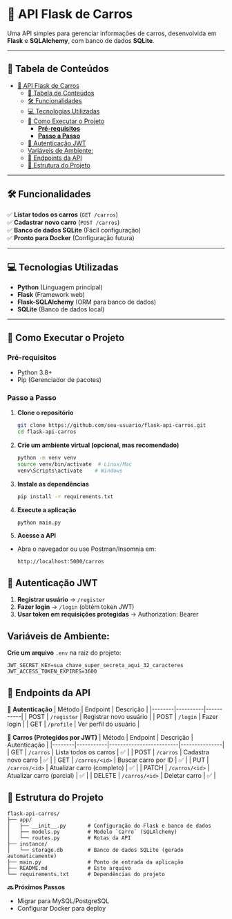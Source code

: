 # 🚗 API Flask de Carros

Uma API simples para gerenciar informações de carros, desenvolvida em **Flask** e **SQLAlchemy**, com banco de dados **SQLite**.

---

## 📌 Tabela de Conteúdos
- [🚗 API Flask de Carros](#-api-flask-de-carros)
  - [📌 Tabela de Conteúdos](#-tabela-de-conteúdos)
  - [🛠 Funcionalidades](#-funcionalidades)
  - [💻 Tecnologias Utilizadas](#-tecnologias-utilizadas)
  - [🚀 Como Executar o Projeto](#-como-executar-o-projeto)
    - [**Pré-requisitos**](#pré-requisitos)
    - [**Passo a Passo**](#passo-a-passo)
  - [🔐 Autenticação JWT](#-autenticação-jwt)
  - [Variáveis de Ambiente:](#variáveis-de-ambiente)
  - [🔌 Endpoints da API](#-endpoints-da-api)
  - [📂 Estrutura do Projeto](#-estrutura-do-projeto)

---

## 🛠 Funcionalidades
✅ **Listar todos os carros** (`GET /carros`)  
✅ **Cadastrar novo carro** (`POST /carros`)  
✅ **Banco de dados SQLite** (Fácil configuração)  
✅ **Pronto para Docker** (Configuração futura)

---

## 💻 Tecnologias Utilizadas
- **Python** (Linguagem principal)
- **Flask** (Framework web)
- **Flask-SQLAlchemy** (ORM para banco de dados)
- **SQLite** (Banco de dados local)

---

## 🚀 Como Executar o Projeto

### **Pré-requisitos**
- Python 3.8+
- Pip (Gerenciador de pacotes)

### **Passo a Passo**
1. **Clone o repositório**
   ```bash
   git clone https://github.com/seu-usuario/flask-api-carros.git
   cd flask-api-carros
   ```
2. **Crie um ambiente virtual (opcional, mas recomendado)**
    ```bash
    python -m venv venv
    source venv/bin/activate  # Linux/Mac
    venv\Scripts\activate    # Windows
    ```
3. **Instale as dependências**
    ```bash
    pip install -r requirements.txt
    ```
4. **Execute a aplicação**
    ```bash
    python main.py
    ```
5. **Acesse a API**
- Abra o navegador ou use Postman/Insomnia em:
  ```text
  http://localhost:5000/carros
  ```

## 🔐 Autenticação JWT
1. **Registrar usuário** → `/register`
2. **Fazer login** → `/login` (obtém token JWT)
3. **Usar token em requisições protegidas** → Authorization: Bearer <token>

## Variáveis de Ambiente:
**Crie um arquivo** `.env` na raiz do projeto:
```env
JWT_SECRET_KEY=sua_chave_super_secreta_aqui_32_caracteres
JWT_ACCESS_TOKEN_EXPIRES=3600
```

## 🔌 Endpoints da API

**🔐 Autenticação**
| Método | Endpoint | Descrição |
|--------|----------|-----------|
| POST | `/register` |	Registrar novo usuário |
| POST | `/login` |	Fazer login |
| GET | `/profile` |	Ver perfil do usuário |

**🚗 Carros (Protegidos por JWT)**
| Método | Endpoint   | Descrição               | Autenticação |
|--------|-----------|-------------------------|---------------|
| GET    | `/carros` | Lista todos os carros | ✅ |
| POST   | `/carros` | Cadastra novo carro | ✅ |
| GET   | `/carros/<id>` | Buscar carro por ID | ✅ |
| PUT   | `/carros/<id>` | Atualizar carro (completo) |  ✅ |
| PATCH   | `/carros/<id>` | Atualizar carro (parcial) | ✅ |
| DELETE   | `/carros/<id>` | Deletar carro | ✅ |

## 📂 Estrutura do Projeto
```text
flask-api-carros/
├── app/
│   ├── __init__.py       # Configuração do Flask e banco de dados
│   ├── models.py         # Modelo `Carro` (SQLAlchemy)
│   └── routes.py         # Rotas da API
├── instance/
│   └── storage.db        # Banco de dados SQLite (gerado automaticamente)
├── main.py               # Ponto de entrada da aplicação
├── README.md             # Este arquivo
└── requirements.txt      # Dependências do projeto
```
**🔜 Próximos Passos**

- Migrar para MySQL/PostgreSQL
- Configurar Docker para deploy
